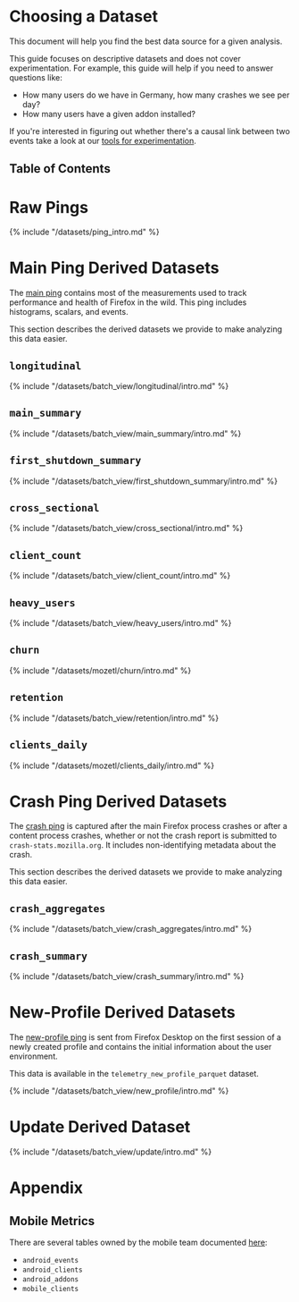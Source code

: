 # Choosing a Dataset

This document will help you find the best data source for a given analysis.

This guide focuses on descriptive datasets and does not cover experimentation.
For example, this guide will help if you need to answer questions like:

- How many users do we have in Germany, how many crashes we see per day?
- How many users have a given addon installed?

If you're interested in figuring out whether there's a causal link between two events
take a look at our [tools for experimentation](/tools/experiments.md).

## Table of Contents

<!-- toc -->

# Raw Pings

{% include "/datasets/ping_intro.md" %}

# Main Ping Derived Datasets

The [main ping](https://firefox-source-docs.mozilla.org/toolkit/components/telemetry/telemetry/data/main-ping.html)
contains most of the measurements used to track performance and health of Firefox in the wild.
This ping includes histograms, scalars, and events.

This section describes the derived datasets we provide to make analyzing this data easier.

## `longitudinal`

{% include "/datasets/batch_view/longitudinal/intro.md" %}

## `main_summary`

{% include "/datasets/batch_view/main_summary/intro.md" %}

## `first_shutdown_summary`

{% include "/datasets/batch_view/first_shutdown_summary/intro.md" %}

## `cross_sectional`

{% include "/datasets/batch_view/cross_sectional/intro.md" %}

## `client_count`

{% include "/datasets/batch_view/client_count/intro.md" %}

## `heavy_users`

{% include "/datasets/batch_view/heavy_users/intro.md" %}

## `churn`

{% include "/datasets/mozetl/churn/intro.md" %}

## `retention`

{% include "/datasets/batch_view/retention/intro.md" %}

## `clients_daily`

{% include "/datasets/mozetl/clients_daily/intro.md" %}

# Crash Ping Derived Datasets

The [crash ping](https://firefox-source-docs.mozilla.org/toolkit/components/telemetry/telemetry/data/crash-ping.html)
is captured after the main Firefox process crashes or after a content process crashes,
whether or not the crash report is submitted to `crash-stats.mozilla.org`.
It includes non-identifying metadata about the crash.

This section describes the derived datasets we provide to make analyzing this data easier.

## `crash_aggregates`

{% include "/datasets/batch_view/crash_aggregates/intro.md" %}

## `crash_summary`

{% include "/datasets/batch_view/crash_summary/intro.md" %}

# New-Profile Derived Datasets

The [new-profile ping](https://firefox-source-docs.mozilla.org/toolkit/components/telemetry/telemetry/data/new-profile-ping.html)
is sent from Firefox Desktop on the first session of a newly created profile and contains the initial
information about the user environment.

This data is available in the `telemetry_new_profile_parquet` dataset.

{% include "/datasets/batch_view/new_profile/intro.md" %}

# Update Derived Dataset

{% include "/datasets/batch_view/update/intro.md" %}

# Appendix

## Mobile Metrics

There are several tables owned by the mobile team documented
[here](https://wiki.mozilla.org/Mobile/Metrics/Redash):

* `android_events`
* `android_clients`
* `android_addons`
* `mobile_clients`

